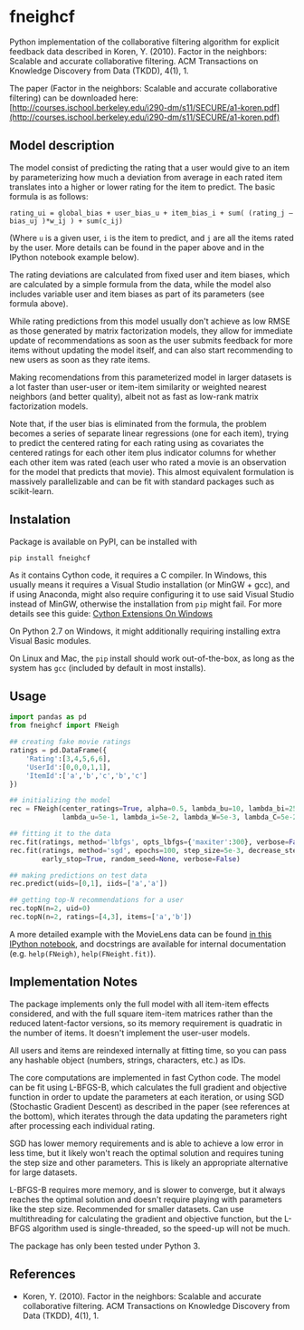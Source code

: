 # fneighcf

Python implementation of the collaborative filtering algorithm for explicit feedback data described in Koren, Y. (2010). Factor in the neighbors: Scalable and accurate collaborative filtering. ACM Transactions on Knowledge Discovery from Data (TKDD), 4(1), 1.

The paper (Factor in the neighbors: Scalable and accurate collaborative filtering) can be downloaded here:
[http://courses.ischool.berkeley.edu/i290-dm/s11/SECURE/a1-koren.pdf](http://courses.ischool.berkeley.edu/i290-dm/s11/SECURE/a1-koren.pdf)

## Model description

The model consist of predicting the rating that a user would give to an item by parameterizing how much a deviation from average in each rated item translates into a higher or lower rating for the item to predict. The basic formula is as follows:

```rating_ui = global_bias + user_bias_u + item_bias_i + sum( (rating_j – bias_uj )*w_ij ) + sum(c_ij)```

(Where `u` is a given user, `i` is the item to predict, and `j` are all the items rated by the user. More details can be found in the paper above and in the IPython notebook example below).

The rating deviations are calculated from fixed user and item biases, which are calculated by a simple formula from the data, while the model also includes variable user and item biases as part of its parameters (see formula above).

While rating predictions from this model usually don't achieve as low RMSE as those generated by matrix factorization models, they allow for immediate update of recommendations as soon as the user submits feedback for more items without updating the model itself, and can also start recommending to new users as soon as they rate items.

Making recomendations from this parameterized model in larger datasets is a lot faster than user-user or item-item similarity or weighted nearest neighbors (and better quality), albeit not as fast as low-rank matrix factorization models.

Note that, if the user bias is eliminated from the formula, the problem becomes a series of separate linear regressions (one for each item), trying to predict the centered rating for each rating using as covariates the centered ratings for each other item plus indicator columns for whether each other item was rated (each user who rated a movie is an observation for the model that predicts that movie). This almost equivalent formulation is massively parallelizable and can be fit with standard packages such as scikit-learn.

## Instalation

Package is available on PyPI, can be installed with

```pip install fneighcf```

As it contains Cython code, it requires a C compiler. In Windows, this usually means it requires a Visual Studio installation (or MinGW + gcc), and if using Anaconda, might also require configuring it to use said Visual Studio instead of MinGW, otherwise the installation from `pip` might fail. For more details see this guide:
[Cython Extensions On Windows](https://github.com/cython/cython/wiki/CythonExtensionsOnWindows)

On Python 2.7 on Windows, it might additionally requiring installing extra Visual Basic modules.

On Linux and Mac, the `pip` install should work out-of-the-box, as long as the system has `gcc` (included by default in most installs).

## Usage

``` python
import pandas as pd
from fneighcf import FNeigh

## creating fake movie ratings
ratings = pd.DataFrame({
    'Rating':[3,4,5,6,6],
    'UserId':[0,0,0,1,1],
    'ItemId':['a','b','c','b','c']
})

## initializing the model
rec = FNeigh(center_ratings=True, alpha=0.5, lambda_bu=10, lambda_bi=25,
             lambda_u=5e-1, lambda_i=5e-2, lambda_W=5e-3, lambda_C=5e-2)

## fitting it to the data
rec.fit(ratings, method='lbfgs', opts_lbfgs={'maxiter':300}, verbose=False)
rec.fit(ratings, method='sgd', epochs=100, step_size=5e-3, decrease_step=True,
		early_stop=True, random_seed=None, verbose=False)

## making predictions on test data
rec.predict(uids=[0,1], iids=['a','a'])

## getting top-N recommendations for a user
rec.topN(n=2, uid=0)
rec.topN(n=2, ratings=[4,3], items=['a','b'])
```


A more detailed example with the MovieLens data can be found [in this IPython notebook](http://nbviewer.jupyter.org/github/david-cortes/fneighcf/blob/master/example/fneighcf_example.ipynb), and docstrings are available for internal documentation (e.g. ```help(FNeigh)```, ```help(FNeight.fit)```).

## Implementation Notes

The package implements only the full model with all item-item effects considered, and with the full square item-item matrices rather than the reduced latent-factor versions, so its memory requirement is quadratic in the number of items. It doesn't implement the user-user models.

All users and items are reindexed internally at fitting time, so you can pass any hashable object (numbers, strings, characters, etc.) as IDs.

The core computations are implemented in fast Cython code. The model can be fit using L-BFGS-B, which calculates the full gradient and objective function in order to update the parameters at each iteration, or using SGD (Stochastic Gradient Descent) as described in the paper (see references at the bottom), which iterates through the data updating the parameters right after processing each individual rating.

SGD has lower memory requirements and is able to achieve a low error in less time, but it likely won't reach the optimal solution and requires tuning the step size and other parameters. This  is likely an appropriate alternative for large datasets.

L-BFGS-B requires more memory, and is slower to converge, but it always reaches the optimal solution and doesn't require playing with parameters like the step size. Recommended for smaller datasets. Can use multithreading for calculating the gradient and objective function, but the L-BFGS algorithm used is single-threaded, so the speed-up will not be much.

The package has only been tested under Python 3.

## References
* Koren, Y. (2010). Factor in the neighbors: Scalable and accurate collaborative filtering. ACM Transactions on Knowledge Discovery from Data (TKDD), 4(1), 1.
